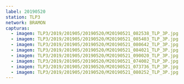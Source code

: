 ```yaml
---
label: 20190520
station: TLP3
network: BRAMON
capturas:
  - imagem: TLP3/2019/201905/20190520/M20190521_082538_TLP_3P.jpg
  - imagem: TLP3/2019/201905/20190520/M20190521_085403_TLP_3P.jpg
  - imagem: TLP3/2019/201905/20190520/M20190521_080642_TLP_3P.jpg
  - imagem: TLP3/2019/201905/20190520/M20190521_084021_TLP_3P.jpg
  - imagem: TLP3/2019/201905/20190520/M20190521_090020_TLP_3P.jpg
  - imagem: TLP3/2019/201905/20190520/M20190521_074002_TLP_3P.jpg
  - imagem: TLP3/2019/201905/20190520/M20190521_073736_TLP_3P.jpg
  - imagem: TLP3/2019/201905/20190520/M20190521_080252_TLP_3P.jpg
---
```

